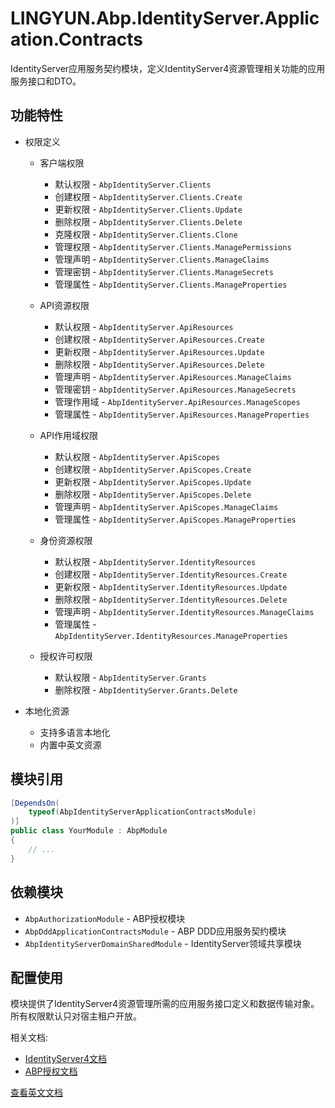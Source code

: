 # LINGYUN.Abp.IdentityServer.Application.Contracts

IdentityServer应用服务契约模块，定义IdentityServer4资源管理相关功能的应用服务接口和DTO。

## 功能特性

* 权限定义
  * 客户端权限
    * 默认权限 - `AbpIdentityServer.Clients`
    * 创建权限 - `AbpIdentityServer.Clients.Create`
    * 更新权限 - `AbpIdentityServer.Clients.Update`
    * 删除权限 - `AbpIdentityServer.Clients.Delete`
    * 克隆权限 - `AbpIdentityServer.Clients.Clone`
    * 管理权限 - `AbpIdentityServer.Clients.ManagePermissions`
    * 管理声明 - `AbpIdentityServer.Clients.ManageClaims`
    * 管理密钥 - `AbpIdentityServer.Clients.ManageSecrets`
    * 管理属性 - `AbpIdentityServer.Clients.ManageProperties`

  * API资源权限
    * 默认权限 - `AbpIdentityServer.ApiResources`
    * 创建权限 - `AbpIdentityServer.ApiResources.Create`
    * 更新权限 - `AbpIdentityServer.ApiResources.Update`
    * 删除权限 - `AbpIdentityServer.ApiResources.Delete`
    * 管理声明 - `AbpIdentityServer.ApiResources.ManageClaims`
    * 管理密钥 - `AbpIdentityServer.ApiResources.ManageSecrets`
    * 管理作用域 - `AbpIdentityServer.ApiResources.ManageScopes`
    * 管理属性 - `AbpIdentityServer.ApiResources.ManageProperties`

  * API作用域权限
    * 默认权限 - `AbpIdentityServer.ApiScopes`
    * 创建权限 - `AbpIdentityServer.ApiScopes.Create`
    * 更新权限 - `AbpIdentityServer.ApiScopes.Update`
    * 删除权限 - `AbpIdentityServer.ApiScopes.Delete`
    * 管理声明 - `AbpIdentityServer.ApiScopes.ManageClaims`
    * 管理属性 - `AbpIdentityServer.ApiScopes.ManageProperties`

  * 身份资源权限
    * 默认权限 - `AbpIdentityServer.IdentityResources`
    * 创建权限 - `AbpIdentityServer.IdentityResources.Create`
    * 更新权限 - `AbpIdentityServer.IdentityResources.Update`
    * 删除权限 - `AbpIdentityServer.IdentityResources.Delete`
    * 管理声明 - `AbpIdentityServer.IdentityResources.ManageClaims`
    * 管理属性 - `AbpIdentityServer.IdentityResources.ManageProperties`

  * 授权许可权限
    * 默认权限 - `AbpIdentityServer.Grants`
    * 删除权限 - `AbpIdentityServer.Grants.Delete`

* 本地化资源
  * 支持多语言本地化
  * 内置中英文资源

## 模块引用

```csharp
[DependsOn(
    typeof(AbpIdentityServerApplicationContractsModule)
)]
public class YourModule : AbpModule
{
    // ...
}
```

## 依赖模块

* `AbpAuthorizationModule` - ABP授权模块
* `AbpDddApplicationContractsModule` - ABP DDD应用服务契约模块
* `AbpIdentityServerDomainSharedModule` - IdentityServer领域共享模块

## 配置使用

模块提供了IdentityServer4资源管理所需的应用服务接口定义和数据传输对象。所有权限默认只对宿主租户开放。

相关文档:
* [IdentityServer4文档](https://identityserver4.readthedocs.io/)
* [ABP授权文档](https://docs.abp.io/en/abp/latest/Authorization)

[查看英文文档](README.EN.md)
